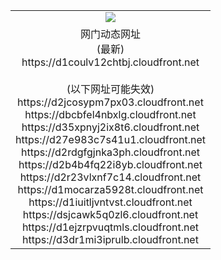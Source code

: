 ﻿<table>
  <tr></tr>
  <tr><td colspan=2 align=center><img src="https://d1coulv12chtbj.cloudfront.net/Up/oGate.jpg" /></td></tr>
  <tr><td colspan=2 align=center>网门动态网址<br/>(最新)
<br>https://d1coulv12chtbj.cloudfront.net
<br/><br/>(以下网址可能失效)
<br>https://d2jcosypm7px03.cloudfront.net
<br>https://dbcbfel4nbxlg.cloudfront.net
<br>https://d35xpnyj2ix8t6.cloudfront.net
<br>https://d27e983c7s41u1.cloudfront.net
<br>https://d2rdgfgjnka3ph.cloudfront.net
<br>https://d2b4b4fq22i8yb.cloudfront.net
<br>https://d2r23vlxnf7c14.cloudfront.net
<br>https://d1mocarza5928t.cloudfront.net
<br>https://d1iuitljvntvst.cloudfront.net
<br>https://dsjcawk5q0zl6.cloudfront.net
<br>https://d1ejzrpvuqtmls.cloudfront.net
<br>https://d3dr1mi3iprulb.cloudfront.net
    </td>
  </tr>
</table>
